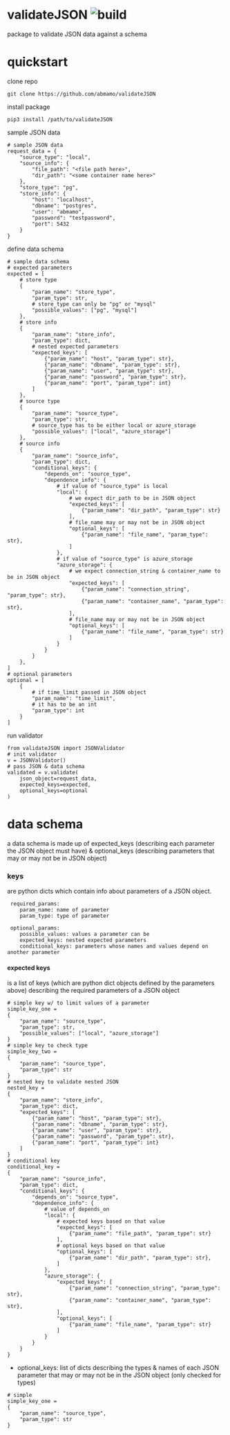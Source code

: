 # validateJSON ![build](https://github.com/abmamo/validateJSON/workflows/build/badge.svg?branch=main)
package to validate JSON data against a schema

# quickstart
clone repo
```
git clone https://github.com/abmamo/validateJSON
```
install package
```
pip3 install /path/to/validateJSON
```
sample JSON data
```
# sample JSON data
request_data = {
    "source_type": "local",
    "source_info": {
        "file_path": "<file path here>",
        "dir_path": "<some container name here>"
    },
    "store_type": "pg",
    "store_info": {
        "host": "localhost",
        "dbname": "postgres",
        "user": "abmamo",
        "password": "testpassword",
        "port": 5432
    }
}
```
define data schema
```
# sample data schema
# expected parameters
expected = [
    # store type
    {
        "param_name": "store_type",
        "param_type": str,
        # store_type can only be "pg" or "mysql"
        "possible_values": ["pg", "mysql"]
    },
    # store info
    {
        "param_name": "store_info",
        "param_type": dict,
        # nested expected parameters
        "expected_keys": [
            {"param_name": "host", "param_type": str},
            {"param_name": "dbname", "param_type": str},
            {"param_name": "user", "param_type": str},
            {"param_name": "password", "param_type": str},
            {"param_name": "port", "param_type": int}
        ]
    },
    # source type
    {
        "param_name": "source_type",
        "param_type": str,
        # source_type has to be either local or azure_storage
        "possible_values": ["local", "azure_storage"]
    },
    # source info
    {
        "param_name": "source_info",
        "param_type": dict,
        "conditional_keys": {
            "depends_on": "source_type",
            "dependence_info": {
                # if value of "source_type" is local
                "local": {
                    # we expect dir_path to be in JSON object
                    "expected_keys": [
                        {"param_name": "dir_path", "param_type": str}
                    ],
                    # file_name may or may not be in JSON object
                    "optional_keys": [
                        {"param_name": "file_name", "param_type": str},
                    ]
                },
                # if value of "source_type" is azure_storage
                "azure_storage": {
                    # we expect connection_string & container_name to be in JSON object
                    "expected_keys": [
                        {"param_name": "connection_string", "param_type": str},
                        {"param_name": "container_name", "param_type": str},
                    ],
                    # file_name may or may not be in JSON object
                    "optional_keys": [
                        {"param_name": "file_name", "param_type": str}
                    ]
                }
            }  
        }
    },
]
# optional parameters
optional = [
    {
        # if time_limit passed in JSON object
        "param_name": "time_limit",
        # it has to be an int
        "param_type": int
    }
]
```
run validator
```
from validateJSON import JSONValidator
# init validator
v = JSONValidator()
# pass JSON & data schema
validated = v.validate(
    json_object=request_data,
    expected_keys=expected,
    optional_keys=optional
)
```
# data schema
a data schema is made up of expected_keys (describing each parameter the JSON object must have) 
& optional_keys (describing parameters that may or may not be in JSON object) 

### keys
are python dicts which contain info about parameters of a JSON object.

     required_params:
        param_name: name of parameter
        param_type: type of parameter

     optional_params:
        possible_values: values a parameter can be
        expected_keys: nested expected parameters
        conditional_keys: parameters whose names and values depend on another parameter

#### expected keys 
is a list of keys (which are python dict objects defined by the parameters above) describing the required parameters of a JSON object
```
# simple key w/ to limit values of a parameter
simple_key_one =
{
    "param_name": "source_type",
    "param_type": str,
    "possible_values": ["local", "azure_storage"]
}
# simple key to check type
simple_key_two =
{
    "param_name": "source_type",
    "param_type": str
}
# nested key to validate nested JSON
nested_key =
{
    "param_name": "store_info",
    "param_type": dict,
    "expected_keys": [
        {"param_name": "host", "param_type": str},
        {"param_name": "dbname", "param_type": str},
        {"param_name": "user", "param_type": str},
        {"param_name": "password", "param_type": str},
        {"param_name": "port", "param_type": int}
    ]
}
# conditional key
conditional_key =
{
    "param_name": "source_info",
    "param_type": dict,
    "conditional_keys": {
        "depends_on": "source_type",
        "dependence_info": {
            # value of depends_on
            "local": {
                # expected keys based on that value
                "expected_keys": [
                    {"param_name": "file_path", "param_type": str}
                ],
                # optional keys based on that value
                "optional_keys": [
                    {"param_name": "dir_path", "param_type": str},
                ]
            },
            "azure_storage": {
                "expected_keys": [
                    {"param_name": "connection_string", "param_type": str},
                    {"param_name": "container_name", "param_type": str},
                ],
                "optional_keys": [
                    {"param_name": "file_name", "param_type": str}
                ]
            }
        }
    }
}
```
- optional_keys: list of dicts describing the types & names
                    of each JSON parameter that may or may not
                    be in the JSON object (only checked for types)
```
# simple
simple_key_one =
{
    "param_name": "source_type",
    "param_type": str
}
```
